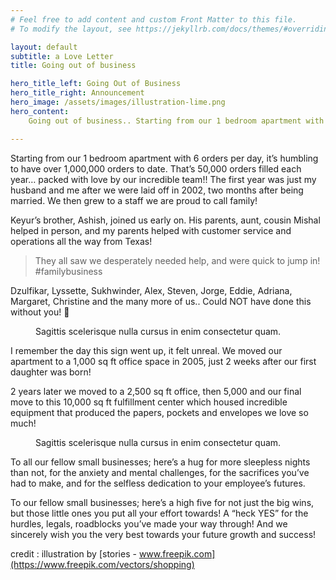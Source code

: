 ```yaml
---
# Feel free to add content and custom Front Matter to this file.
# To modify the layout, see https://jekyllrb.com/docs/themes/#overriding-theme-defaults

layout: default
subtitle: a Love Letter
title: Going out of business 

hero_title_left: Going Out of Business
hero_title_right: Announcement
hero_image: /assets/images/illustration-lime.png
hero_content: 
    Going out of business.. Starting from our 1 bedroom apartment with 6 orders per day, it’s humbling to have over 1,000,000 orders to date. That’s 50,000 orders filled each year… packed with love by our incredible team!! The first year was just my husband and me after we were laid off in 2002, two months after being married. We then grew to a staff we are proud to call family!

---
```


Starting from our 1 bedroom apartment with 6 orders per day, it’s humbling to have over 1,000,000 orders to date. That’s 50,000 orders filled each year… packed with love by our incredible team!! The first year was just my husband and me after we were laid off in 2002, two months after being married. We then grew to a staff we are proud to call family!

Keyur’s brother, Ashish, joined us early on. His parents, aunt, cousin Mishal helped in person, and my parents helped with customer service and operations all the way from Texas!

> They all saw we desperately needed help, and were quick to jump in! #familybusiness

Dzulfikar, Lyssette, Sukhwinder, Alex, Steven, Jorge, Eddie, Adriana, Margaret, Christine and the many more of us.. Could NOT have done this without you! 💝

<figure>
    <img data-src="/assets/images/image-1.jpg" alt="" width="720">
    <figcaption>Sagittis scelerisque nulla cursus in enim consectetur quam.</figcaption>
</figure>

I remember the day this sign went up, it felt unreal. We moved our apartment to a 1,000 sq ft office space in 2005, just 2 weeks after our first daughter was born!

2 years later we moved to a 2,500 sq ft office, then 5,000 and our final move to this 10,000 sq ft fulfillment center which housed incredible equipment that produced the papers, pockets and envelopes we love so much!

<figure>
    <img data-src="/assets/images/image-2.jpg" alt="" width="720">
    <figcaption>Sagittis scelerisque nulla cursus in enim consectetur quam.</figcaption>
</figure>

To all our fellow small businesses; here’s a hug for more sleepless nights than not, for the anxiety and mental challenges, for the sacrifices you’ve had to make, and for the selfless dedication to your employee’s futures.

To our fellow small businesses; here’s a high five for not just the big wins, but those little ones you put all your effort towards! A “heck YES” for the hurdles, legals, roadblocks you’ve made your way through! And we sincerely wish you the very best towards your future growth and success!

credit : illustration by [stories - www.freepik.com](https://www.freepik.com/vectors/shopping)